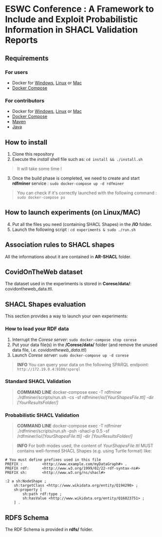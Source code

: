 # ESWC Conference : A Framework to Include and Exploit Probabilistic Information in SHACL Validation Reports

## Requirements

### For users 

- Docker for [Windows](https://docs.docker.com/docker-for-windows/install/), [Linux](https://docs.docker.com/engine/install/) or [Mac](https://docs.docker.com/docker-for-mac/install)
- [Docker Compose](https://docs.docker.com/compose/install) 

### For contributors

- Docker for [Windows](https://docs.docker.com/docker-for-windows/install/), [Linux](https://docs.docker.com/engine/install/) or [Mac](https://docs.docker.com/docker-for-mac/install)
- [Docker Compose](https://docs.docker.com/compose/install) 
- [Maven](https://maven.apache.org/download.cgi)
- [Java](https://www.java.com/fr/download/)

## How to install

1. Clone this repository
2. Execute the *install* shell file such as: ```cd install && ./install.sh```
> It will take some time !
3. Once the build phase is completed, we need to create and start **rdfminer** service : ```sudo docker-compose up -d rdfminer```
> You can check if it's correctly launched with the following command : ```sudo docker-compose ps```

## How to launch experiments (on Linux/MAC)

4. Put all the files you need (containing SHACL Shapes) in the **/IO** folder.
5. Launch the following script : ```cd experiments & sudo ./run.sh```

## Association rules to SHACL shapes

All the informations about it are contained in **AR-SHACL** folder. 

## CovidOnTheWeb dataset

The dataset used in the experiments is stored in **Corese/data/**: covidontheweb_data.ttl.

## SHACL Shapes evaluation

This section provides a way to launch your own experiments:

### How to load your RDF data 

1. Interrupt the *Corese server*: ```sudo docker-compose stop corese```
2. Put your data file(s) in the **/Corese/data/** folder (and remove the unused data file, i.e. *covidontheweb_data.ttl*)
3. Launch *Corese server*: ```sudo docker-compose up -d corese```
> **INFO** You can query your data on the following SPARQL endpoint: ```http://172.19.0.4:9100/sparql```

### Standard SHACL Validation

> **COMMAND LINE** docker-compose exec -T rdfminer ./rdfminer/scripts/run.sh -cs -sf rdfminer/io/*[YourShapesFile.ttl]* -dir *[YourResultsFolder/]* 

### Probabilistic SHACL Validation

> **COMMAND LINE** docker-compose exec -T rdfminer ./rdfminer/scripts/run.sh -psh -shacl-p 0.5 -sf /rdfminer/io/*[YourShapesFile.ttl]* -dir *[YourResultsFolder/]* 

> **INFO** For both modes used, the content of *YourShapesFile.ttl* MUST contains well-formed SHACL Shapes (e.g. using Turtle format) like:
```
# You must define prefixes used in this file
PREFIX :         <http://www.example.com/myDataGraph#> .
PREFIX rdf:      <http://www.w3.org/1999/02/22-rdf-syntax-ns#>
PREFIX sh:       <http://www.w3.org/ns/shacl#> 

:2 a sh:NodeShape ;
    sh:targetClass <http://www.wikidata.org/entity/Q194290> ;
    sh:property [  
        sh:path rdf:type ;  
        sh:hasValue <http://www.wikidata.org/entity/Q16023751> ;
    ] .  
```

## RDFS Schema

The RDF Schema is provided in **rdfs/** folder.